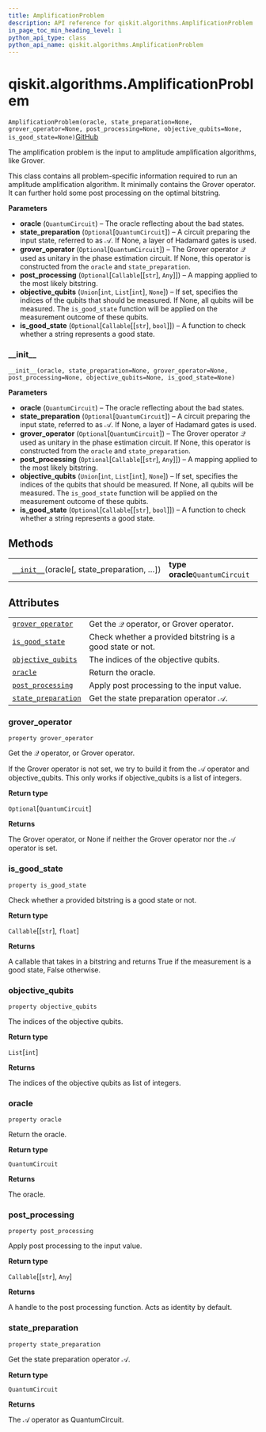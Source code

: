 ```yaml
---
title: AmplificationProblem
description: API reference for qiskit.algorithms.AmplificationProblem
in_page_toc_min_heading_level: 1
python_api_type: class
python_api_name: qiskit.algorithms.AmplificationProblem
---
```


# qiskit.algorithms.AmplificationProblem

<span id="qiskit.algorithms.AmplificationProblem" />

`AmplificationProblem(oracle, state_preparation=None, grover_operator=None, post_processing=None, objective_qubits=None, is_good_state=None)`[GitHub](https://github.com/qiskit/qiskit/tree/stable/0.17/qiskit/algorithms/amplitude_amplifiers/amplification_problem.py "view source code")

The amplification problem is the input to amplitude amplification algorithms, like Grover.

This class contains all problem-specific information required to run an amplitude amplification algorithm. It minimally contains the Grover operator. It can further hold some post processing on the optimal bitstring.

**Parameters**

*   **oracle** (`QuantumCircuit`) – The oracle reflecting about the bad states.
*   **state\_preparation** (`Optional`\[`QuantumCircuit`]) – A circuit preparing the input state, referred to as $\mathcal{A}$. If None, a layer of Hadamard gates is used.
*   **grover\_operator** (`Optional`\[`QuantumCircuit`]) – The Grover operator $\mathcal{Q}$ used as unitary in the phase estimation circuit. If None, this operator is constructed from the `oracle` and `state_preparation`.
*   **post\_processing** (`Optional`\[`Callable`\[\[`str`], `Any`]]) – A mapping applied to the most likely bitstring.
*   **objective\_qubits** (`Union`\[`int`, `List`\[`int`], `None`]) – If set, specifies the indices of the qubits that should be measured. If None, all qubits will be measured. The `is_good_state` function will be applied on the measurement outcome of these qubits.
*   **is\_good\_state** (`Optional`\[`Callable`\[\[`str`], `bool`]]) – A function to check whether a string represents a good state.

### \_\_init\_\_

<span id="qiskit.algorithms.AmplificationProblem.__init__" />

`__init__(oracle, state_preparation=None, grover_operator=None, post_processing=None, objective_qubits=None, is_good_state=None)`

**Parameters**

*   **oracle** (`QuantumCircuit`) – The oracle reflecting about the bad states.
*   **state\_preparation** (`Optional`\[`QuantumCircuit`]) – A circuit preparing the input state, referred to as $\mathcal{A}$. If None, a layer of Hadamard gates is used.
*   **grover\_operator** (`Optional`\[`QuantumCircuit`]) – The Grover operator $\mathcal{Q}$ used as unitary in the phase estimation circuit. If None, this operator is constructed from the `oracle` and `state_preparation`.
*   **post\_processing** (`Optional`\[`Callable`\[\[`str`], `Any`]]) – A mapping applied to the most likely bitstring.
*   **objective\_qubits** (`Union`\[`int`, `List`\[`int`], `None`]) – If set, specifies the indices of the qubits that should be measured. If None, all qubits will be measured. The `is_good_state` function will be applied on the measurement outcome of these qubits.
*   **is\_good\_state** (`Optional`\[`Callable`\[\[`str`], `bool`]]) – A function to check whether a string represents a good state.

## Methods

|                                                                                                                                                    |                                 |
| -------------------------------------------------------------------------------------------------------------------------------------------------- | ------------------------------- |
| [`__init__`](#qiskit.algorithms.AmplificationProblem.__init__ "qiskit.algorithms.AmplificationProblem.__init__")(oracle\[, state\_preparation, …]) | **type oracle**`QuantumCircuit` |

## Attributes

|                                                                                                                                             |                                                            |
| ------------------------------------------------------------------------------------------------------------------------------------------- | ---------------------------------------------------------- |
| [`grover_operator`](#qiskit.algorithms.AmplificationProblem.grover_operator "qiskit.algorithms.AmplificationProblem.grover_operator")       | Get the $\mathcal{Q}$ operator, or Grover operator.        |
| [`is_good_state`](#qiskit.algorithms.AmplificationProblem.is_good_state "qiskit.algorithms.AmplificationProblem.is_good_state")             | Check whether a provided bitstring is a good state or not. |
| [`objective_qubits`](#qiskit.algorithms.AmplificationProblem.objective_qubits "qiskit.algorithms.AmplificationProblem.objective_qubits")    | The indices of the objective qubits.                       |
| [`oracle`](#qiskit.algorithms.AmplificationProblem.oracle "qiskit.algorithms.AmplificationProblem.oracle")                                  | Return the oracle.                                         |
| [`post_processing`](#qiskit.algorithms.AmplificationProblem.post_processing "qiskit.algorithms.AmplificationProblem.post_processing")       | Apply post processing to the input value.                  |
| [`state_preparation`](#qiskit.algorithms.AmplificationProblem.state_preparation "qiskit.algorithms.AmplificationProblem.state_preparation") | Get the state preparation operator $\mathcal{A}$.          |

### grover\_operator

<span id="qiskit.algorithms.AmplificationProblem.grover_operator" />

`property grover_operator`

Get the $\mathcal{Q}$ operator, or Grover operator.

If the Grover operator is not set, we try to build it from the $\mathcal{A}$ operator and objective\_qubits. This only works if objective\_qubits is a list of integers.

**Return type**

`Optional`\[`QuantumCircuit`]

**Returns**

The Grover operator, or None if neither the Grover operator nor the $\mathcal{A}$ operator is set.

### is\_good\_state

<span id="qiskit.algorithms.AmplificationProblem.is_good_state" />

`property is_good_state`

Check whether a provided bitstring is a good state or not.

**Return type**

`Callable`\[\[`str`], `float`]

**Returns**

A callable that takes in a bitstring and returns True if the measurement is a good state, False otherwise.

### objective\_qubits

<span id="qiskit.algorithms.AmplificationProblem.objective_qubits" />

`property objective_qubits`

The indices of the objective qubits.

**Return type**

`List`\[`int`]

**Returns**

The indices of the objective qubits as list of integers.

### oracle

<span id="qiskit.algorithms.AmplificationProblem.oracle" />

`property oracle`

Return the oracle.

**Return type**

`QuantumCircuit`

**Returns**

The oracle.

### post\_processing

<span id="qiskit.algorithms.AmplificationProblem.post_processing" />

`property post_processing`

Apply post processing to the input value.

**Return type**

`Callable`\[\[`str`], `Any`]

**Returns**

A handle to the post processing function. Acts as identity by default.

### state\_preparation

<span id="qiskit.algorithms.AmplificationProblem.state_preparation" />

`property state_preparation`

Get the state preparation operator $\mathcal{A}$.

**Return type**

`QuantumCircuit`

**Returns**

The $\mathcal{A}$ operator as QuantumCircuit.

